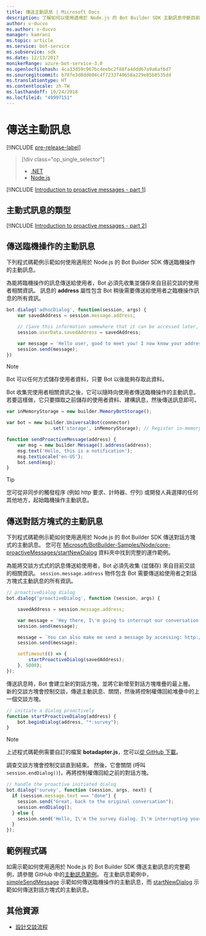```yaml
---
title: 傳送主動訊息 | Microsoft Docs
description: 了解如何以使用適用於 Node.js 的 Bot Builder SDK 主動訊息中斷目前的交談流程
author: v-ducvo
ms.author: v-ducvo
manager: kamrani
ms.topic: article
ms.service: bot-service
ms.subservice: sdk
ms.date: 12/13/2017
monikerRange: azure-bot-service-3.0
ms.openlocfilehash: 4ca33d59c967bc4eebc2f88fa4ddd67a9a6af6d7
ms.sourcegitcommit: b78fe3d8dd604c4f7233740658a229e85b8535dd
ms.translationtype: HT
ms.contentlocale: zh-TW
ms.lasthandoff: 10/24/2018
ms.locfileid: "49997151"
---
```

# <a name="send-proactive-messages"></a>傳送主動訊息
[!INCLUDE [pre-release-label](../includes/pre-release-label-v3.md)]

> [!div class="op_single_selector"]
> - [.NET](../dotnet/bot-builder-dotnet-proactive-messages.md)
> - [Node.js](../nodejs/bot-builder-nodejs-proactive-messages.md)

[!INCLUDE [Introduction to proactive messages - part 1](../includes/snippet-proactive-messages-intro-1.md)]

## <a name="types-of-proactive-messages"></a>主動式訊息的類型

[!INCLUDE [Introduction to proactive messages - part 2](../includes/snippet-proactive-messages-intro-2.md)]

## <a name="send-an-ad-hoc-proactive-message"></a>傳送臨機操作的主動訊息

下列程式碼範例示範如何使用適用於 Node.js 的 Bot Builder SDK 傳送臨機操作的主動訊息。

為能將臨機操作的訊息傳送給使用者，Bot 必須先收集並儲存來自目前交談的使用者相關資訊。 訊息的 **address** 屬性包含 Bot 稍後需要傳送給使用者之臨機操作訊息的所有資訊。 

```javascript
bot.dialog('adhocDialog', function(session, args) {
    var savedAddress = session.message.address;

    // (Save this information somewhere that it can be accessed later, such as in a database, or session.userData)
    session.userData.savedAddress = savedAddress;

    var message = 'Hello user, good to meet you! I now know your address and can send you notifications in the future.';
    session.send(message);
})
```

> [!NOTE]
> Bot 可以任何方式儲存使用者資料，只要 Bot 以後能夠存取此資料。

Bot 收集完使用者相關資訊之後，它可以隨時向使用者傳送臨機操作的主動訊息。 若要這樣做，它只要擷取之前儲存的使用者資料、建構訊息，然後傳送訊息即可。

```javascript
var inMemoryStorage = new builder.MemoryBotStorage();

var bot = new builder.UniversalBot(connector)
                .set('storage', inMemoryStorage); // Register in-memory storage 

function sendProactiveMessage(address) {
    var msg = new builder.Message().address(address);
    msg.text('Hello, this is a notification');
    msg.textLocale('en-US');
    bot.send(msg);
}
```

> [!TIP]
> 您可從非同步的觸發程序 (例如 http 要求、計時器、佇列) 或開發人員選擇的任何其他地方，起始臨機操作主動訊息。

## <a name="send-a-dialog-based-proactive-message"></a>傳送對話方塊式的主動訊息

下列程式碼範例示範如何使用適用於 Node.js 的 Bot Builder SDK 傳送對話方塊式的主動訊息。 您可在 [Microsoft/BotBuilder-Samples/Node/core-proactiveMessages/startNewDialog](https://github.com/Microsoft/BotBuilder-Samples/tree/master/Node/core-proactiveMessages/startNewDialog) 資料夾中找到完整的運作範例。

為能將交談方式式的訊息傳送給使用者，Bot 必須先收集 (並儲存) 來自目前交談的相關資訊。 `session.message.address` 物件包含 Bot 需要傳送給使用者之對話方塊式主動訊息的所有資訊。 

```javascript
// proactiveDialog dialog
bot.dialog('proactiveDialog', function (session, args) {

    savedAddress = session.message.address;

    var message = 'Hey there, I\'m going to interrupt our conversation and start a survey in five seconds...';
    session.send(message);

    message = `You can also make me send a message by accessing: http://localhost:${server.address().port}/api/CustomWebApi`;
    session.send(message);

    setTimeout(() => {
        startProactiveDialog(savedAddress);
    }, 5000);
});
```

傳送訊息時，Bot 會建立新的對話方塊，並將它新增至對話方塊堆疊的最上層。 新的交談方塊會控制交談，傳遞主動訊息、關閉，然後將控制權傳回給堆疊中的上一個交談方塊。 

```javascript
// initiate a dialog proactively 
function startProactiveDialog(address) {
    bot.beginDialog(address, "*:survey");
}
```

> [!NOTE]
> 上述程式碼範例需要自訂的檔案 **botadapter.js**，您可以[從 GitHub 下載](https://github.com/Microsoft/BotBuilder-Samples/blob/master/Node/core-proactiveMessages/startNewDialog/botadapter.js)。

調查交談方塊會控制交談直到結束。 然後，它會關閉 (呼叫 `session.endDialog()`)，再將控制權傳回給之前的對話方塊。 


```javascript
// handle the proactive initiated dialog
bot.dialog('survey', function (session, args, next) {
  if (session.message.text === "done") {
    session.send("Great, back to the original conversation");
    session.endDialog();
  } else {
    session.send('Hello, I\'m the survey dialog. I\'m interrupting your conversation to ask you a question. Type "done" to resume');
  }
});
```

## <a name="sample-code"></a>範例程式碼

如需示範如何使用適用於 Node.js 的 Bot Builder SDK 傳送主動訊息的完整範例，請參閱 GitHub 中的<a href="https://github.com/Microsoft/BotBuilder-Samples/tree/master/Node/core-proactiveMessages" target="_blank">主動訊息範例</a>。 在主動訊息範例中，<a href="https://github.com/Microsoft/BotBuilder-Samples/tree/master/Node/core-proactiveMessages/simpleSendMessage" target="_blank">simpleSendMessage</a> 示範如何傳送臨機操作的主動訊息，而 <a href="https://github.com/Microsoft/BotBuilder-Samples/tree/master/Node/core-proactiveMessages/startNewDialog" target="_blank">startNewDialog</a> 示範如何傳送對話方塊式的主動訊息。

## <a name="additional-resources"></a>其他資源

- [設計交談流程](../bot-service-design-conversation-flow.md)
